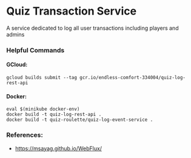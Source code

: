 

# Quiz Transaction Service

A service dedicated to log all user transactions including players and admins


### Helpful Commands

#### GCloud:

```
gcloud builds submit --tag gcr.io/endless-comfort-334004/quiz-log-rest-api
```

#### Docker:

```
eval $(minikube docker-env)
docker build -t quiz-log-rest-api .
docker build -t quiz-roulette/quiz-log-event-service .
```


### References:

- https://msayag.github.io/WebFlux/

```